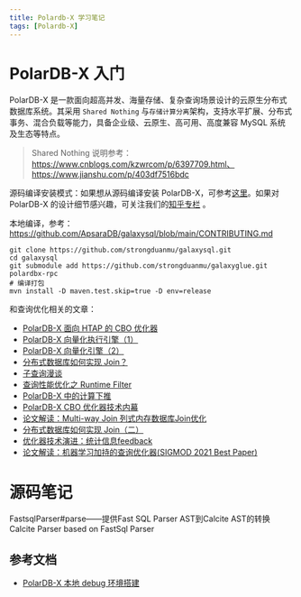 ```yaml
---
title: Polardb-X 学习笔记
tags: [Polardb-X]
---
```


# PolarDB-X 入门

PolarDB-X 是一款面向超高并发、海量存储、复杂查询场景设计的云原生分布式数据库系统。其采用 `Shared Nothing` 与`存储计算分离`架构，支持水平扩展、分布式事务、混合负载等能力，具备企业级、云原生、高可用、高度兼容 MySQL 系统及生态等特点。

> Shared Nothing 说明参考：https://www.cnblogs.com/kzwrcom/p/6397709.html、https://www.jianshu.com/p/403df7516bdc

源码编译安装模式：如果想从源码编译安装 PolarDB-X，可参考[这里](https://github.com/ApsaraDB/galaxysql/blob/main/docs/zh_CN/quickstart-development.md)。如果对 PolarDB-X 的设计细节感兴趣，可关注我们的[知乎专栏](https://www.zhihu.com/org/polardb-x) 。

本地编译，参考：https://github.com/ApsaraDB/galaxysql/blob/main/CONTRIBUTING.md

```shell
git clone https://github.com/strongduanmu/galaxysql.git
cd galaxysql
git submodule add https://github.com/strongduanmu/galaxyglue.git polardbx-rpc
# 编译打包
mvn install -D maven.test.skip=true -D env=release
```

和查询优化相关的文章：

* [PolarDB-X 面向 HTAP 的 CBO 优化器](https://zhuanlan.zhihu.com/p/336084031)
* [PolarDB-X 向量化执行引擎（1）](https://zhuanlan.zhihu.com/p/337574939)
* [PolarDB-X 向量化引擎（2）](https://zhuanlan.zhihu.com/p/339514444)
* [分布式数据库如何实现 Join？](https://zhuanlan.zhihu.com/p/349420901)
* [子查询漫谈](https://zhuanlan.zhihu.com/p/350009405)
* [查询性能优化之 Runtime Filter](https://zhuanlan.zhihu.com/p/354754979)
* [PolarDB-X 中的计算下推](https://zhuanlan.zhihu.com/p/366312701)
* [PolarDB-X CBO 优化器技术内幕](https://zhuanlan.zhihu.com/p/370372242)
* [论文解读：Multi-way Join 列式内存数据库Join优化](https://zhuanlan.zhihu.com/p/378858715)
* [分布式数据库如何实现 Join（二）](https://zhuanlan.zhihu.com/p/379967662)
* [优化器技术演进：统计信息feedback](https://zhuanlan.zhihu.com/p/381127564)
* [论文解读：机器学习加持的查询优化器(SIGMOD 2021 Best Paper)](https://zhuanlan.zhihu.com/p/391159830)

# 源码笔记

FastsqlParser#parse——提供Fast SQL Parser AST到Calcite AST的转换 Calcite Parser based on FastSql Parser



## 参考文档

* [PolarDB-X 本地 debug 环境搭建](https://u01f1kqxrl.feishu.cn/docs/doccnPOyXLhQadDfvYIUDWfD9gg)



